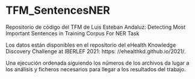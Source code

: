 # TFM_SentencesNER
Repositorio de código del TFM de Luis Esteban Andaluz: Detecting Most Important Sentences in Training Corpus For NER Task


Los datos están disponibles en el repositorio del eHealth Knowledge Discovery Challenge at IBERLEF 2021: https:
//ehealthkd.github.io/2021/.

Una ejecución ordenada siguiendo los números de los archivos da lugar a los análisis y ficheros necesarios para llegar a los resultados del trabajo.

